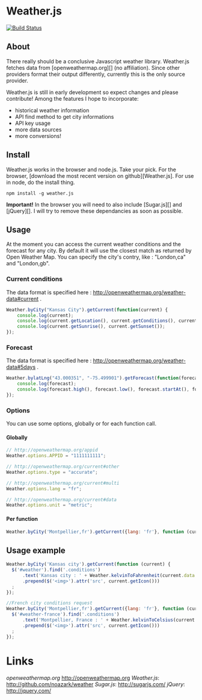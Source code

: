 Weather.js
==========

[![Build Status](https://secure.travis-ci.org/noazark/weather.png?branch=master)](https://travis-ci.org/noazark/weather)

## About

There really should be a conclusive Javascript weather library.
Weather.js fetches data from [openweathermap.org][] (no affiliation).
Since other providers format their output differently, currently this is
the only source provider.

Weather.js is still in early development so expect changes and please
contribute! Among the features I hope to incorporate:

-   historical weather information
-   API find method to get city informations
-   API key usage
-   more data sources
-   more conversions!


## Install

Weather.js works in the browser and node.js. Take your pick. For the
browser, [download the most recent version on github][Weather.js]. For use in
node, do the install thing.

```
npm install -g weather.js
```

**Important!** In the browser you will need to also include [Sugar.js][]
and [jQuery][]. I will try to remove these dependancies as soon as
possible.

## Usage

At the moment you can access the current weather conditions and the
forecast for any city. By default it will use the closest match as
returned by Open Weather Map. You can specify the city's contry, like : 
"London,ca" and "London,gb".

### Current conditions

The data format is specified here : http://openweathermap.org/weather-data#current .

```javascript
Weather.byCity("Kansas City").getCurrent(function(current) {
    console.log(current);
    console.log(current.getLocation(), current.getConditions(), current.getIcon(), current.getMapLink());
    console.log(current.getSunrise(), current.getSunset());
});
```

### Forecast

The data format is specified here : http://openweathermap.org/weather-data#5days .

```javascript
Weather.bylatLng("43.000351", "-75.499901").getForecast(function(forecast) {
    console.log(forecast);
    console.log(forecast.high(), forecast.low(), forecast.startAt(), forecast.endAt(), forecast.day());
});
```

### Options

You can use some options, globally or for each function call.

#### Globally

```javascript
// http://openweathermap.org/appid
Weather.options.APPID = "1111111111";

// http://openweathermap.org/current#other
Weather.options.type = "accurate";

// http://openweathermap.org/current#multi
Weather.options.lang = "fr";

// http://openweathermap.org/current#data
Weather.options.unit = "metric"; 
```

#### Per function

```javascript
Weather.byCity('Montpellier,fr').getCurrent({lang: 'fr'}, function (current) { });
```

## Usage example

```javascript
Weather.byCity('Kansas city').getCurrent(function (current) {
  $('#weather').find('.conditions')
      .text('Kansas city : ' + Weather.kelvinToFahrenheit(current.data.main.temp).toFixed() + '°F and ' + current.getConditions())
      .prepend($('<img>').attr('src', current.getIcon()))
  ;
});

//French city conditions request
Weather.byCity('Montpellier,fr').getCurrent({lang: 'fr'}, function (current) {
  $('#weather-france').find('.conditions')
      .text('Montpellier, France : ' + Weather.kelvinToCelsius(current.data.main.temp).toFixed() + '°C et ' + current.getConditions())
      .prepend($('<img>').attr('src', current.getIcon()))
  ;
});
```

# Links

*openweathermap.org* http://openweathermap.org
*Weather.js*: http://github.com/noazark/weather
*Sugar.js*: http://sugarjs.com/
*jQuery*: http://jquery.com/

